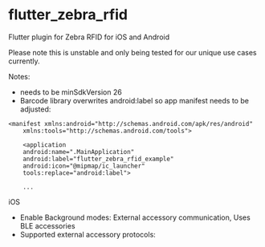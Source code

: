 # flutter_zebra_rfid

Flutter plugin for Zebra RFID for iOS and Android

Please note this is unstable and only being tested for our unique use cases currently.

Notes:
- needs to be minSdkVersion 26
- Barcode library overwrites android:label so app manifest needs to be adjusted:
```
<manifest xmlns:android="http://schemas.android.com/apk/res/android"
    xmlns:tools="http://schemas.android.com/tools">

    <application
    android:name=".MainApplication"
    android:label="flutter_zebra_rfid_example"
    android:icon="@mipmap/ic_launcher"
    tools:replace="android:label">

    ...

```

iOS
- Enable Background modes: External accessory communication, Uses BLE accessories
- Supported external accessory protocols:


